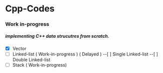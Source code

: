 # Cpp-Codes

### Work in-progress

##### implementing C++ data strucutres from scratch.

- [x] Vector
- [ ] Linked-list ( Work-in-progress ) ( Delayed )
      --[ ] Single Linked-list
      --[ ] Double Linked-list
- [ ] Stack ( Work-in-progress)
